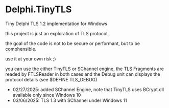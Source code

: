 # Delphi.TinyTLS
Tiny Delphi TLS 1.2 implementation for Windows

this project is just an exploration of TLS protocol.

the goal of the code is not to be secure or performant, but to be comphensible.

use it at your own risk ;)

you can use the either TinyTLS or SChannel engine, the TLS Fragments are readed by FTLSReader in both cases and the Debug unit can displays the protocol details (see $DEFINE TLS_DEBUG)

- 02/27/2025: added SChannel Engine, note that TinyTLS uses BCrypt.dll available only since Windows 10
- 03/06/2025: TLS 1.3 with SChannel under Windows 11